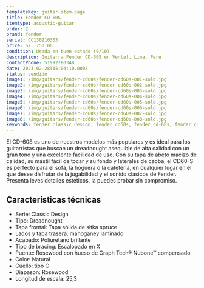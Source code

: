 ```yaml
---
templateKey: guitar-item-page
title: Fender CD-60S
itemtype: acoustic-guitar
order: 2
brand: fender
serial: CC130210303
price: S/. 750.00
condition: Usada en buen estado (9/10)
description: Guitarra Fender CD-60S en Venta!, Lima, Peru
contactPhone: 51992780348
date: 2023-02-28T15:04:10.000Z
status: vendido
image1: /img/guitars/fender-cd60s/fender-cd60s-001-sold.jpg
image2: /img/guitars/fender-cd60s/fender-cd60s-002-sold.jpg
image3: /img/guitars/fender-cd60s/fender-cd60s-003-sold.jpg
image4: /img/guitars/fender-cd60s/fender-cd60s-004-sold.jpg
image5: /img/guitars/fender-cd60s/fender-cd60s-005-sold.jpg
image6: /img/guitars/fender-cd60s/fender-cd60s-006-sold.jpg
image7: /img/guitars/fender-cd60s/fender-cd60s-007-sold.jpg
image8: /img/guitars/fender-cd60s/fender-cd60s-008-sold.jpg
keywords: fender classic design, fender cd60s, fender cd-60s, fender cd60s, fender cd 60
---
```

El CD-60S es uno de nuestros modelos más populares y es ideal para los guitarristas que buscan un dreadnought asequible de alta calidad con un gran tono y una excelente facilidad de uso. Con su tapa de abeto macizo de calidad, su mástil fácil de tocar y su fondo y laterales de caoba, el CD60-S es perfecto para el sofá, la hoguera o la cafetería, en cualquier lugar en el que desee disfrutar de la jugabilidad y el sonido clásicos de Fender.
Presenta leves detalles estéticos, la puedes probar sin compromiso.

## Características técnicas

* Serie: Classic Design
* Tipo: Dreadnought
* Tapa frontal: Tapa sólida de sitka spruce
* Lados y tapa trasera: mahoganey laminado
* Acabado: Poliuretano brillante
* Tipo de bracing: Escalopado en X
* Puente: Rosewood con hueso de Graph Tech® Nubone™ compensado
* Color: Natural
* Cuello: tipo C
* Diapason: Rosewood
* Longitud de escala: 25,3

